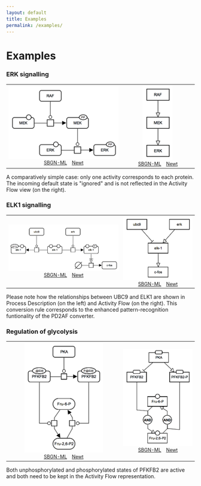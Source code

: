 ```yaml
---
layout: default
title: Examples
permalink: /examples/
---
```


# Examples

<!--<td style="width:500px; text-align:center; font-size:90%;">-->

### ERK signalling

<table>
    <tr style="font-size:90%;">
    <td style="width:500px; text-align:center;"><img src="../images/examples/E001.pd.png" width="300"/><br /><a href="../images/examples/E001.pd.sbgn">SBGN-ML</a> &ensp; <a href="http://web.newteditor.org/?URL=http://pd2af.github.io/images/examples/E001.pd.sbgn" target="_blank">Newt</a></td>
    <td style="width:300px; text-align:center;"><img src="../images/examples/E001.af.png" width="80"/><br /><a href="../images/examples/E001.af.sbgn">SBGN-ML</a> &ensp; <a href="http://web.newteditor.org/?URL=http://pd2af.github.io/images/examples/E001.af.sbgn" target="_blank">Newt</a></td>
    </tr>
</table>

A comparatively simple case: only one activity corresponds to each protein. The incoming default state is "ignored" and is not reflected in the Activity Flow view (on the right).

### ELK1 signalling

<table>
    <tr style="font-size:90%;">
    <td style="width:500px; text-align:center;"><img src="../images/examples/E002.pd.png" width="446"/><br /><a href="../images/examples/E002.pd.sbgn">SBGN-ML</a> &ensp; <a href="http://web.newteditor.org/?URL=http://pd2af.github.io/images/examples/E002.pd.sbgn" target="_blank">Newt</a></td>
    <td style="width:300px; text-align:center;"><img src="../images/examples/E002.af.png" width="203"/><br /><a href="../images/examples/E002.af.sbgn">SBGN-ML</a> &ensp; <a href="http://web.newteditor.org/?URL=http://pd2af.github.io/images/examples/E002.af.sbgn" target="_blank">Newt</a></td>
    </tr>
</table>

Please note how the relationships between UBC9 and ELK1 are shown in Process Description (on the left) and Activity Flow (on the right). This conversion rule corresponds to the enhanced pattern-recognition funtionality of the PD2AF converter.

### Regulation of glycolysis

<table>
    <tr style="font-size:90%;">
    <td style="width:500px; text-align:center;"><img src="../images/examples/E003.pfkfb2.pd.png" width="211"/><br /><a href="../images/examples/E003.pfkfb2.pd.sbgn">SBGN-ML</a> &ensp; <a href="http://web.newteditor.org/?URL=http://pd2af.github.io/images/examples/E003.pfkfb2.pd.sbgn" target="_blank">Newt</a></td>
    <td style="width:300px; text-align:center;"><img src="../images/examples/E003.pfkfb2.af.png" width="207"/><br /><a href="../images/examples/E003.pfkfb2.af.sbgn">SBGN-ML</a> &ensp; <a href="http://web.newteditor.org/?URL=http://pd2af.github.io/images/examples/E003.pfkfb2.af.sbgn" target="_blank">Newt</a></td>
    </tr>
</table>

Both unphosphorylated and phosphorylated states of PFKFB2 are active and both need to be kept in the Activity Flow representation.
